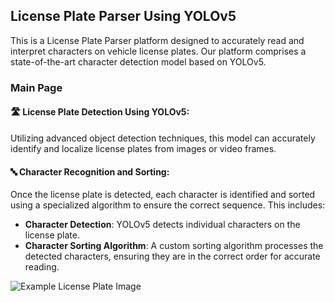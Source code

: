 ## License Plate Parser Using YOLOv5

This is a License Plate Parser platform designed to accurately read and interpret characters on vehicle license plates. Our platform comprises a state-of-the-art character detection model based on YOLOv5.

### Main Page

#### 🛣️ License Plate Detection Using YOLOv5:
Utilizing advanced object detection techniques, this model can accurately identify and localize license plates from images or video frames.

#### 🔤 Character Recognition and Sorting:
Once the license plate is detected, each character is identified and sorted using a specialized algorithm to ensure the correct sequence. This includes:

- **Character Detection**: YOLOv5 detects individual characters on the license plate.
- **Character Sorting Algorithm**: A custom sorting algorithm processes the detected characters, ensuring they are in the correct order for accurate reading.


![Example License Plate Image]([https://example.com/license-plate-image.jpg](https://github.com/Kevinjoythomas/License-Plate-Parser/blob/main/1710395685.7730865.jpg))
 
